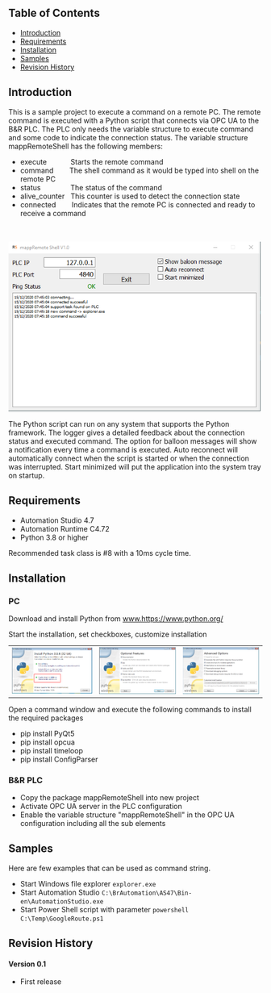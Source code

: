 ## Table of Contents
* [Introduction](#Introduction)
* [Requirements](#Requirements)
* [Installation](#Installation)
* [Samples](#Samples)
* [Revision History](#Revision-History)

<a name="Introduction"></a>
## Introduction
This is a sample project to execute a command on a remote PC. The remote command is executed with a Python script that connects via OPC UA to the B&R PLC. The PLC only needs the variable structure to execute command and some code to indicate the connection status. The variable structure mappRemoteShell has the following members:

* execute &nbsp;&nbsp;&nbsp;&nbsp;&nbsp;&nbsp;&nbsp;&nbsp;&nbsp;&nbsp; Starts the remote command
* command &nbsp;&nbsp;&nbsp;&nbsp;&nbsp;&nbsp; The shell command as it would be typed into shell on the remote PC
* status  &nbsp;&nbsp;&nbsp;&nbsp;&nbsp;&nbsp;&nbsp;&nbsp;&nbsp;&nbsp;&nbsp;&nbsp;&nbsp; The status of the command
* alive_counter &nbsp; This counter is used to detect the connection state
* connected &nbsp;&nbsp;&nbsp;&nbsp;&nbsp;&nbsp; Indicates that the remote PC is connected and ready to receive a command

<br/><br/><img src='Docs/screenshot_python.png' width=500>

The Python script can run on any system that supports the Python framework. The logger gives a detailed feedback about the connection status and executed command. The option for balloon messages will show a notification every time a command is executed. Auto reconnect will automatically connect when the script is started or when the connection was interrupted. Start minimized will put the application into the system tray on startup.

<a name="Requirements"></a>
## Requirements
* Automation Studio 4.7
* Automation Runtime C4.72
* Python 3.8 or higher

Recommended task class is #8 with a 10ms cycle time.

<a name="Installation"></a>
## Installation

### PC

Download and install Python from www.https://www.python.org/

Start the installation, set checkboxes, customize installation

<table><tr><td><img src='Docs/python_install1.png'></td><td><img src='Docs/python_install2.png'></td><td><img src='Docs/python_install3.png'></td></tr></table>

Open a command window and execute the following commands to install the required packages

* pip install PyQt5
* pip install opcua
* pip install timeloop
* pip install ConfigParser

### B&R PLC
* Copy the package mappRemoteShell into new project
* Activate OPC UA server in the PLC configuration
* Enable the variable structure "mappRemoteShell" in the OPC UA configuration including all the sub elements

<a name="Samples"></a>
## Samples
Here are few examples that can be used as command string.

* Start Windows file explorer ``` explorer.exe ```
* Start Automation Studio ``` C:\BrAutomation\AS47\Bin-en\AutomationStudio.exe ```
* Start Power Shell script with parameter ``` powershell C:\Temp\GoogleRoute.ps1 ```

<a name="Revision-History"></a>
## Revision History

#### Version 0.1
* First release
